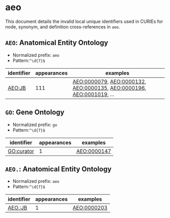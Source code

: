 # aeo

This document details the invalid local unique identifiers used in CURIEs
for node, synonym, and definition cross-references in `aeo`.


## `AEO`: Anatomical Entity Ontology

- Normalized prefix: `aeo`
- Pattern:`^\d{7}$`


| identifier                              |   appearances | examples                                                                                                                                                                                                                                                           |
|-----------------------------------------|---------------|--------------------------------------------------------------------------------------------------------------------------------------------------------------------------------------------------------------------------------------------------------------------|
| [AEO:JB](https://bioregistry.io/AEO:JB) |           111 | [AEO:0000079](https://bioregistry.io/AEO:0000079), [AEO:0000132](https://bioregistry.io/AEO:0000132), [AEO:0000135](https://bioregistry.io/AEO:0000135), [AEO:0000196](https://bioregistry.io/AEO:0000196), [AEO:0001019](https://bioregistry.io/AEO:0001019), ... |

## `GO`: Gene Ontology

- Normalized prefix: `go`
- Pattern:`^\d{7}$`


| identifier                                      |   appearances | examples                                          |
|-------------------------------------------------|---------------|---------------------------------------------------|
| [GO:curator](https://bioregistry.io/GO:curator) |             1 | [AEO:0000147](https://bioregistry.io/AEO:0000147) |

## `AEO.`: Anatomical Entity Ontology

- Normalized prefix: `aeo`
- Pattern:`^\d{7}$`


| identifier                                |   appearances | examples                                          |
|-------------------------------------------|---------------|---------------------------------------------------|
| [AEO.:JB](https://bioregistry.io/AEO.:JB) |             1 | [AEO:0000203](https://bioregistry.io/AEO:0000203) |

